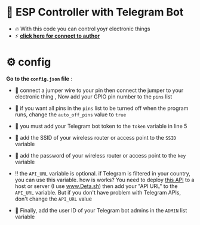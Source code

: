 # 🤖 ESP Controller with Telegram Bot

- 🔥 With this code you can control yoyr electronic things
- ⚡️ **[click here for connect to author](https://t.me/Soltan_Python)**

# ⚙ config

**Go to the `config.json` file** :

- 🔅 connect a jumper wire to your pin then connect the jumper to your electronic thing , Now add your GPIO pin number to the `pins` list

- 🔹 if you want all pins in the `pins` list to be turned off when the program runs, change the `auto_off_pins` value to `true`

- 🔸 you must add your Telegram bot token to the `token` variable in line 5

- 🔺 add the SSID of your wireless router or access point to the `SSID` variable

- 🔻 add the password of your wireless router or access point to the `key` variable

- ‼️ the `API_URL` variable is optional. if Telegram is filtered in your country, you can use this variable. how is works? You need to deploy [this API]() to a host or server (I use www.Deta.sh) then add your "API URL" to the `API_URL` variable. But if you don't have problem with Telegram APIs, don't change the `API_URL` value

- 📌 Finally, add the user ID of your Telegram bot admins in the `ADMIN` list variable
